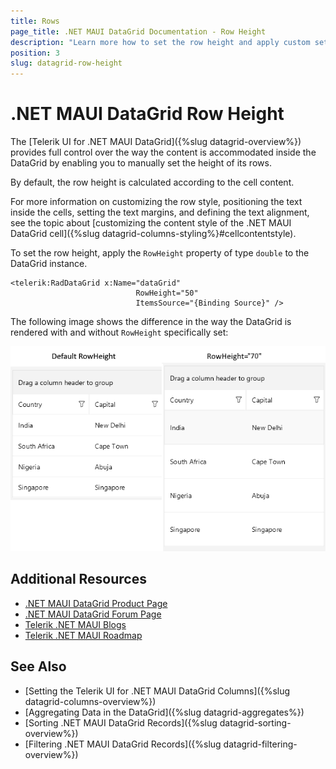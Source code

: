 ```yaml
---
title: Rows
page_title: .NET MAUI DataGrid Documentation - Row Height
description: "Learn more how to set the row height and apply custom settings for positioning the text, setting the text margins, and defining the text alignment when working with the Telerik UI for .NET MAUI DataGrid."
position: 3
slug: datagrid-row-height
---
```


# .NET MAUI DataGrid Row Height

The [Telerik UI for .NET MAUI DataGrid]({%slug datagrid-overview%}) provides full control over the way the content is accommodated inside the DataGrid by enabling you to manually set the height of its rows.

By default, the row height is calculated according to the cell content.

For more information on customizing the row style, positioning the text inside the cells, setting the text margins, and defining the text alignment, see the topic about [customizing the content style of the .NET MAUI DataGrid cell]({%slug datagrid-columns-styling%}#cellcontentstyle).

To set the row height, apply the `RowHeight` property of type `double` to the DataGrid instance.

```XAML
<telerik:RadDataGrid x:Name="dataGrid"
							RowHeight="50"
							ItemsSource="{Binding Source}" />
```

The following image shows the difference in the way the DataGrid is rendered with and without `RowHeight` specifically set:

![.NET MAUI Grid RowHeight](images/datagrid-row-height.png)

## Additional Resources

- [.NET MAUI DataGrid Product Page](https://www.telerik.com/maui-ui/datagrid)
- [.NET MAUI DataGrid Forum Page](https://www.telerik.com/forums/maui?tagId=1801)
- [Telerik .NET MAUI Blogs](https://www.telerik.com/blogs/mobile-net-maui)
- [Telerik .NET MAUI Roadmap](https://www.telerik.com/support/whats-new/maui-ui/roadmap)

## See Also

- [Setting the Telerik UI for .NET MAUI DataGrid Columns]({%slug datagrid-columns-overview%})
- [Aggregating Data in the DataGrid]({%slug datagrid-aggregates%})
- [Sorting .NET MAUI DataGrid Records]({%slug datagrid-sorting-overview%})
- [Filtering .NET MAUI DataGrid Records]({%slug datagrid-filtering-overview%})


